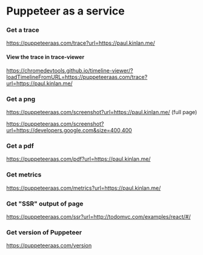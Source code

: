 Puppeteer as a service
======================

### Get a trace

https://puppeteeraas.com/trace?url=https://paul.kinlan.me/

#### View the trace in trace-viewer

https://chromedevtools.github.io/timeline-viewer/?loadTimelineFromURL=https://puppeteeraas.com/trace?url=https://paul.kinlan.me/

### Get a png
https://puppeteeraas.com/screenshot?url=https://paul.kinlan.me/ (full page)

https://puppeteeraas.com/screenshot?url=https://developers.google.com&size=400,400

### Get a pdf
https://puppeteeraas.com/pdf?url=https://paul.kinlan.me/

### Get metrics
https://puppeteeraas.com/metrics?url=https://paul.kinlan.me/

### Get "SSR" output of page
https://puppeteeraas.com/ssr?url=http://todomvc.com/examples/react/#/

### Get version of Puppeteer
https://puppeteeraas.com/version
